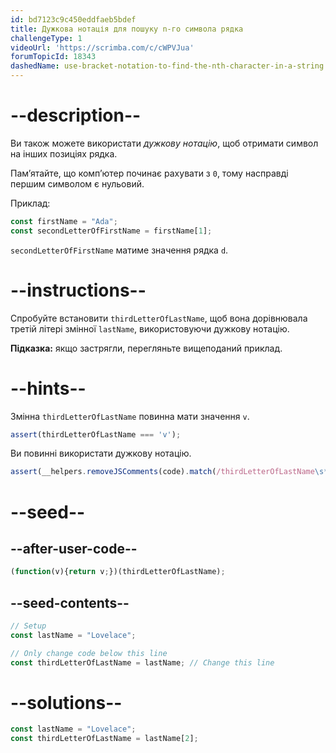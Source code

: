 ```yaml
---
id: bd7123c9c450eddfaeb5bdef
title: Дужкова нотація для пошуку n-го символа рядка
challengeType: 1
videoUrl: 'https://scrimba.com/c/cWPVJua'
forumTopicId: 18343
dashedName: use-bracket-notation-to-find-the-nth-character-in-a-string
---
```


# --description--

Ви також можете використати <dfn>дужкову нотацію</dfn>, щоб отримати символ на інших позиціях рядка.

Пам’ятайте, що комп’ютер починає рахувати з `0`, тому насправді першим символом є нульовий.

Приклад:

```js
const firstName = "Ada";
const secondLetterOfFirstName = firstName[1];
```

`secondLetterOfFirstName` матиме значення рядка `d`.

# --instructions--

Спробуйте встановити `thirdLetterOfLastName`, щоб вона дорівнювала третій літері змінної `lastName`, використовуючи дужкову нотацію.

**Підказка:** якщо застрягли, перегляньте вищеподаний приклад.

# --hints--

Змінна `thirdLetterOfLastName` повинна мати значення `v`.

```js
assert(thirdLetterOfLastName === 'v');
```

Ви повинні використати дужкову нотацію.

```js
assert(__helpers.removeJSComments(code).match(/thirdLetterOfLastName\s*=\s*lastName\s*\[\s*\d\s*\]/));
```

# --seed--

## --after-user-code--

```js
(function(v){return v;})(thirdLetterOfLastName);
```

## --seed-contents--

```js
// Setup
const lastName = "Lovelace";

// Only change code below this line
const thirdLetterOfLastName = lastName; // Change this line
```

# --solutions--

```js
const lastName = "Lovelace";
const thirdLetterOfLastName = lastName[2];
```
